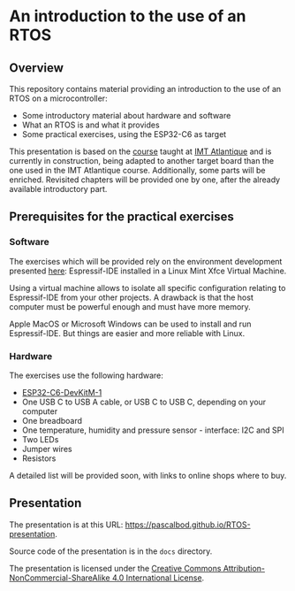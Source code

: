 # An introduction to the use of an RTOS

## Overview

This repository contains material providing an introduction to the use of an RTOS on a microcontroller:
* Some introductory material about hardware and software
* What an RTOS is and what it provides
* Some practical exercises, using the ESP32-C6 as target

This presentation is based on the [course](https://github.com/PascalBod/IMTAtlantique-2024) taught at [IMT Atlantique](https://www.imt-atlantique.fr/en) and is currently in construction, being adapted to another target board than the one used in the IMT Atlantique course. Additionally, some parts will be enriched. Revisited chapters will be provided one by one, after the already available introductory part.

## Prerequisites for the practical exercises

### Software

The exercises which will be provided rely on the environment development presented [here](https://github.com/PascalBod/lm-esp32-eclipse): Espressif-IDE installed in a Linux Mint Xfce Virtual Machine.

Using a virtual machine allows to isolate all specific configuration relating to Espressif-IDE from your other projects. A drawback is that the host computer must be powerful enough and must have more memory.

Apple MacOS or Microsoft Windows can be used to install and run Espressif-IDE. But things are easier and more reliable with Linux.

### Hardware

The exercises use the following hardware:
* [ESP32-C6-DevKitM-1](https://docs.espressif.com/projects/espressif-esp-dev-kits/en/latest/esp32c6/esp32-c6-devkitm-1/user_guide.html)
* One USB C to USB A cable, or USB C to USB C, depending on your computer
* One breadboard
* One temperature, humidity and pressure sensor - interface: I2C and SPI
* Two LEDs
* Jumper wires
* Resistors

A detailed list will be provided soon, with links to online shops where to buy.

## Presentation

The presentation is at this URL: https://pascalbod.github.io/RTOS-presentation. 

Source code of the presentation is in the `docs` directory. 

The presentation is licensed under the  [Creative Commons Attribution-NonCommercial-ShareAlike 4.0 International License](https://creativecommons.org/licenses/by-nc-sa/4.0/).

